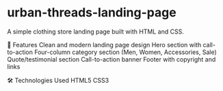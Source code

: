 # urban-threads-landing-page
A simple clothing store landing page built with HTML and CSS.

📂 Features
Clean and modern landing page design
Hero section with call-to-action
Four-column category section (Men, Women, Accessories, Sale)
Quote/testimonial section
Call-to-action banner
Footer with copyright and links

🛠️ Technologies Used
HTML5
CSS3
